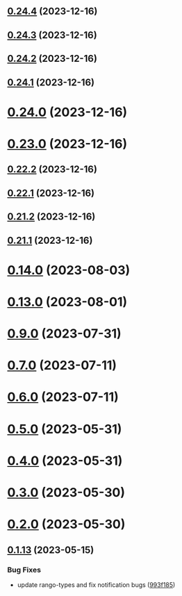 ## [0.24.4](https://github.com/yeager-eren/rango-client/compare/signer-solana@0.24.3...signer-solana@0.24.4) (2023-12-16)



## [0.24.3](https://github.com/yeager-eren/rango-client/compare/signer-solana@0.24.2...signer-solana@0.24.3) (2023-12-16)



## [0.24.2](https://github.com/yeager-eren/rango-client/compare/signer-solana@0.24.1...signer-solana@0.24.2) (2023-12-16)



## [0.24.1](https://github.com/yeager-eren/rango-client/compare/signer-solana@0.24.0...signer-solana@0.24.1) (2023-12-16)



# [0.24.0](https://github.com/yeager-eren/rango-client/compare/signer-solana@0.23.0...signer-solana@0.24.0) (2023-12-16)



# [0.23.0](https://github.com/yeager-eren/rango-client/compare/signer-solana@0.22.2...signer-solana@0.23.0) (2023-12-16)



## [0.22.2](https://github.com/yeager-eren/rango-client/compare/signer-solana@0.22.1...signer-solana@0.22.2) (2023-12-16)



## [0.22.1](https://github.com/yeager-eren/rango-client/compare/signer-solana@0.21.2...signer-solana@0.22.1) (2023-12-16)



## [0.21.2](https://github.com/yeager-eren/rango-client/compare/signer-solana@0.21.1-next.67...signer-solana@0.21.2) (2023-12-16)



## [0.21.1](https://github.com/yeager-eren/rango-client/compare/signer-solana@0.22.0...signer-solana@0.21.1) (2023-12-16)



# [0.14.0](https://github.com/rango-exchange/rango-client/compare/signer-solana@0.13.0...signer-solana@0.14.0) (2023-08-03)



# [0.13.0](https://github.com/rango-exchange/rango-client/compare/signer-solana@0.12.0...signer-solana@0.13.0) (2023-08-01)



# [0.9.0](https://github.com/rango-exchange/rango-client/compare/signer-solana@0.8.0...signer-solana@0.9.0) (2023-07-31)



# [0.7.0](https://github.com/rango-exchange/rango-client/compare/signer-solana@0.6.0...signer-solana@0.7.0) (2023-07-11)



# [0.6.0](https://github.com/rango-exchange/rango-client/compare/signer-solana@0.5.0...signer-solana@0.6.0) (2023-07-11)



# [0.5.0](https://github.com/rango-exchange/rango-client/compare/signer-solana@0.4.0...signer-solana@0.5.0) (2023-05-31)



# [0.4.0](https://github.com/rango-exchange/rango-client/compare/signer-solana@0.3.0...signer-solana@0.4.0) (2023-05-31)



# [0.3.0](https://github.com/rango-exchange/rango-client/compare/signer-solana@0.2.0...signer-solana@0.3.0) (2023-05-30)



# [0.2.0](https://github.com/rango-exchange/rango-client/compare/signer-solana@0.1.14...signer-solana@0.2.0) (2023-05-30)



## [0.1.13](https://github.com/rango-exchange/rango-client/compare/signer-solana@0.1.12...signer-solana@0.1.13) (2023-05-15)


### Bug Fixes

* update rango-types and fix notification bugs ([993f185](https://github.com/rango-exchange/rango-client/commit/993f185e0b8c5e5e15a2c65ba2d85d1f9c8daa90))



